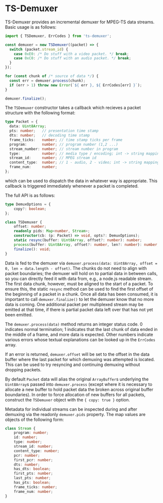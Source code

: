 TS-Demuxer
=====

TS-Demuxer provides an incremental demuxer for MPEG-TS data streams. Basic usage is as follows:

```ts
import { TSDemuxer, ErrCodes } from 'ts-demuxer';

const demuxer = new TSDemuxer((packet) => {
  switch (packet.stream_id) {
    case 0xE0: /* Do stuff with a video packet. */ break;
    case 0xC0: /* Do stuff with an audio packet. */ break;
  }
});

for (const chunk of /* source of data */) {
  const err = demuxer.process(chunk);
  if (err > 1) throw new Error(`${ err }, ${ ErrCodes[err] }`);
}

demuxer.finalize();
```

The `TSDemuxer` constructor takes a callback which recieves a packet structure with the following format:

```ts
type Packet = {
  data: Uint8Array;
  pts: number;   // presentation time stamp
  dts: number;   // decoding time stamp
  frame_ticks:   number; // time stamp ticks per frame
  program:       number; // program number (1,2 ...)
  stream_number: number; // stream number in program
  type:          number; // media type / encoding; int -> string mappings in `StreamTypes`
  stream_id:     number; // MPEG stream id
  content_type:  number; // 1 - audio, 2 - video; int -> string mappings in `ContentTypes`
  frame_num:     number;
};
```

which can be used to dispatch the data in whatever way is appropriate. This callback is triggered immediately whenever a packet is completed.

The full API is as follows:

```ts
type DemuxOptions = {
    copy?: boolean;
};

class TSDemuxer {
    offset: number;
    readonly pids: Map<number, Stream>;
    constructor(cb: (p: Packet) => void, opts?: DemuxOptions);
    static resync(buffer: Uint8Array, offset?: number): number;
    process(buffer: Uint8Array, offset?: number, len?: number): number;
    finalize(): void;
}
```

Data is fed to the demuxer via `demuxer.process(data: Uint8Array, offset = 0, len = data.length - offset)`. The chunks do not need to align with packet boundaries; the demuxer will hold on to partial data in between calls, so you can directly feed it with data from, e.g., a node.js readable stream. The first data chunk, however, must be aligned to the start of a packet. To ensure this, the static `resync` method can be used to find the first offset of the beginning of a packet in a chunk. Once all data has been consumed, it is important to call `demuxer.finalize()` to let the demuxer know that no more data is coming. One additional packet per multiplexed stream may be emitted at that time, if there is partial packet data left over that has not yet been emitted.

The `demuxer.process(data)` method returns an integer status code. 0 indicates normal termination; 1 indicates that the last chunk of data ended in the middle of a frame, and more data is expected. Other numbers indicate various errors whose textual explanations can be looked up in the `ErrCodes` array.

If an error is returned, `demuxer.offset` will be set to the offset in the data buffer where the last packet for which demuxing was attempted is located. This can be used to try resyncing and continuing demuxing without dropping packets.

By default `Packet` data will alias the original `ArrayBuffer`s underlying the `Uint8Array`s passed into `demuxer.process` (except where it is necessary to allocate a new buffer to hold packet data the broken across original buffer boundaries). In order to force allocation of new buffers for all packets, construct the `TSDemuxer` object with the `{ copy: true }` option.

Metadata for individual streams can be inspected during and after demuxing via the readonly `demuxer.pids` property. The map values are objects of the following form:

```ts
class Stream {
    program: number;
    id: number;
    type: number;
    stream_id: number;
    content_type: number;
    pcr: number;
    first_pcr: number;
    dts: number;
    has_dts: boolean;
    first_pts: number;
    last_pts: number;
    has_pts: boolean;
    frame_ticks: number;
    frame_num: number;
}
```